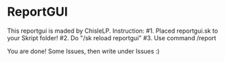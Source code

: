 # ReportGUI
This reportgui is maded by ChisleLP.
Instruction:
#1. Placed reportgui.sk to your Skript folder!
#2. Do "/sk reload reportgui"
#3. Use command /report

You are done! Some Issues, then write under Issues :)
